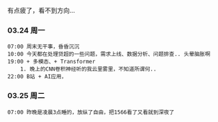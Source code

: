 有点疲了，看不到方向...

### 03.24 周一

	07:00 周末无干事，昏昏沉沉
	10:00 今天都在处理贷超的一些问题，需求上线、数据分析、问题排查.. 头晕脑胀啊
	19:00 + 多模态、+ Transformer 
		1. 晚上的CNN卷积神经听的我云里雾里，不知道所谓何..
	22:00 B站 + AI应用，

### 03.25 周二

	07:00 昨晚是凌晨3点睡的，放纵了自由，把1566看了又看就到深夜了
